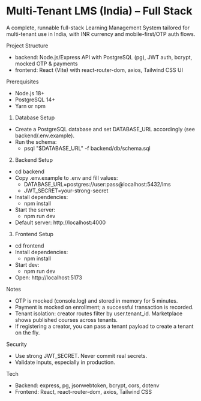 # Multi-Tenant LMS (India) – Full Stack

A complete, runnable full-stack Learning Management System tailored for multi-tenant use in India, with INR currency and mobile-first/OTP auth flows.

Project Structure
- backend: Node.js/Express API with PostgreSQL (pg), JWT auth, bcrypt, mocked OTP & payments
- frontend: React (Vite) with react-router-dom, axios, Tailwind CSS UI

Prerequisites
- Node.js 18+
- PostgreSQL 14+
- Yarn or npm

1) Database Setup
- Create a PostgreSQL database and set DATABASE_URL accordingly (see backend/.env.example).
- Run the schema:
  - psql "$DATABASE_URL" -f backend/db/schema.sql

2) Backend Setup
- cd backend
- Copy .env.example to .env and fill values:
  - DATABASE_URL=postgres://user:pass@localhost:5432/lms
  - JWT_SECRET=your-strong-secret
- Install dependencies:
  - npm install
- Start the server:
  - npm run dev
- Default server: http://localhost:4000

3) Frontend Setup
- cd frontend
- Install dependencies:
  - npm install
- Start dev:
  - npm run dev
- Open: http://localhost:5173

Notes
- OTP is mocked (console.log) and stored in memory for 5 minutes.
- Payment is mocked on enrollment; a successful transaction is recorded.
- Tenant isolation: creator routes filter by user.tenant_id. Marketplace shows published courses across tenants.
- If registering a creator, you can pass a tenant payload to create a tenant on the fly.

Security
- Use strong JWT_SECRET. Never commit real secrets.
- Validate inputs, especially in production.

Tech
- Backend: express, pg, jsonwebtoken, bcrypt, cors, dotenv
- Frontend: React, react-router-dom, axios, Tailwind CSS
